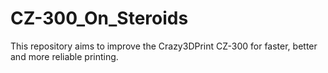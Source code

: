 # CZ-300_On_Steroids
This repository aims to improve the Crazy3DPrint CZ-300 for faster, better and more reliable printing. 
